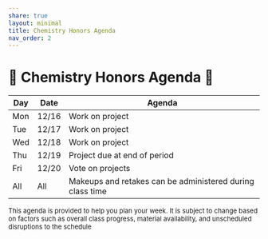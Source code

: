 ```yaml
---
share: true
layout: minimal
title: Chemistry Honors Agenda
nav_order: 2
---
```

# 🧪 Chemistry Honors Agenda 🥽

| Day | Date  | Agenda                                                    |
| --- | ----- | --------------------------------------------------------- |
| Mon | 12/16 | Work on project                                           |
| Tue | 12/17 | Work on project                                           |
| Wed | 12/18 | Work on project                                           |
| Thu | 12/19 | Project due at end of period                              |
| Fri | 12/20 | Vote on projects                                          |
| All | All   | Makeups and retakes can be administered during class time |
<p style="font-size: small">
This agenda is provided to help you plan your week. It is subject to change based on factors such as overall class progress, material availability, and unscheduled disruptions to the schedule
</p>